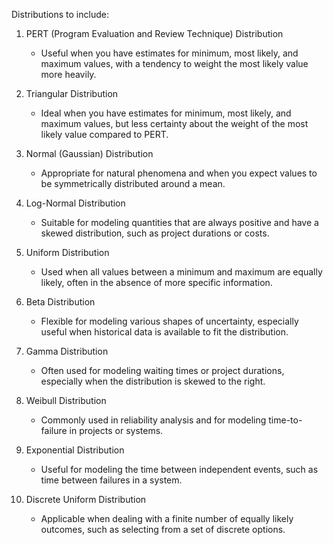 Distributions to include:

1. PERT (Program Evaluation and Review Technique) Distribution

   - Useful when you have estimates for minimum, most likely, and maximum
     values, with a tendency to weight the most likely value more heavily.

2. Triangular Distribution

   - Ideal when you have estimates for minimum, most likely, and maximum values,
     but less certainty about the weight of the most likely value compared to
     PERT.

3. Normal (Gaussian) Distribution

   - Appropriate for natural phenomena and when you expect values to be
     symmetrically distributed around a mean.

4. Log-Normal Distribution

   - Suitable for modeling quantities that are always positive and have a skewed
     distribution, such as project durations or costs.

5. Uniform Distribution

   - Used when all values between a minimum and maximum are equally likely,
     often in the absence of more specific information.

6. Beta Distribution

   - Flexible for modeling various shapes of uncertainty, especially useful when
     historical data is available to fit the distribution.

7. Gamma Distribution

   - Often used for modeling waiting times or project durations, especially when
     the distribution is skewed to the right.

8. Weibull Distribution

   - Commonly used in reliability analysis and for modeling time-to-failure in
     projects or systems.

9. Exponential Distribution

   - Useful for modeling the time between independent events, such as time
     between failures in a system.

10. Discrete Uniform Distribution

    - Applicable when dealing with a finite number of equally likely outcomes,
      such as selecting from a set of discrete options.
